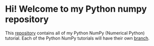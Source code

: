 # Hi! Welcome to my Python numpy repository
This [repository](https://docs.github.com/en/repositories/creating-and-managing-repositories/about-repositories) contains all of my Python NumPy (Numerical Python) tutorial. Each of the Python NumPy tutorials will have their own [branch](https://docs.github.com/en/pull-requests/collaborating-with-pull-requests/proposing-changes-to-your-work-with-pull-requests/about-branches).
